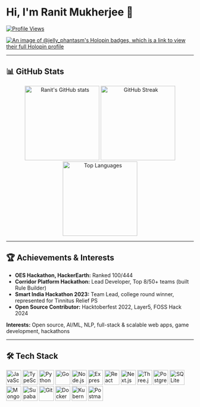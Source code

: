 # Hi, I'm Ranit Mukherjee 👋

[![Profile Views](https://komarev.com/ghpvc/?username=RanitMukherjee&label=Profile%20Views&color=0e75b6)](https://github.com/RanitMukherjee)

[![An image of @jelly_phantasm's Holopin badges, which is a link to view their full Holopin profile](https://holopin.me/jelly_phantasm)](https://holopin.io/@jelly_phantasm)




---

## 📊 GitHub Stats
<p align="center">
  <img src="https://github-readme-stats.vercel.app/api?username=RanitMukherjee&theme=tokyonight&hide_border=false&include_all_commits=false&count_private=false&card_width=400" alt="Ranit's GitHub stats" height="200"/>
  <img src="https://nirzak-streak-stats.vercel.app/?user=RanitMukherjee&theme=tokyonight&hide_border=false&card_width=400" alt="GitHub Streak" height="200"/>
  <img src="https://github-readme-stats.vercel.app/api/top-langs/?username=RanitMukherjee&theme=tokyonight&hide_border=false&include_all_commits=false&count_private=false&layout=compact&card_width=400&hide=jupyter%20notebook" alt="Top Languages" height="200"/>
</p>




---

## 🏆 Achievements & Interests

- **OES Hackathon, HackerEarth:** Ranked 100/444
- **Corridor Platform Hackathon:** Lead Developer, Top 8/50+ teams (built Rule Builder)
- **Smart India Hackathon 2023:** Team Lead, college round winner, represented for Tinnitus Relief PS
- **Open Source Contributor:** Hacktoberfest 2022, Layer5, FOSS Hack 2024

**Interests:** Open source, AI/ML, NLP, full-stack & scalable web apps, game development, hackathons

---

## 🛠️ Tech Stack
<p>
  <img src="https://cdn.simpleicons.org/javascript" alt="JavaScript" width="40"/>
  <img src="https://cdn.simpleicons.org/typescript" alt="TypeScript" width="40"/>
  <img src="https://cdn.simpleicons.org/python" alt="Python" width="40"/>
  <img src="https://cdn.simpleicons.org/go" alt="Go" width="40"/>
  <img src="https://cdn.simpleicons.org/nodedotjs" alt="Node.js" width="40"/>
  <img src="https://cdn.simpleicons.org/express" alt="Express.js" width="40"/>
  <img src="https://cdn.simpleicons.org/react" alt="React" width="40"/>
  <img src="https://cdn.simpleicons.org/nextdotjs" alt="Next.js" width="40"/>
  <img src="https://cdn.simpleicons.org/threedotjs" alt="Three.js" width="40"/>
  <img src="https://cdn.simpleicons.org/postgresql" alt="PostgreSQL" width="40"/>
  <img src="https://cdn.simpleicons.org/sqlite" alt="SQLite" width="40"/>
  <img src="https://cdn.simpleicons.org/mongodb" alt="MongoDB" width="40"/>
  <img src="https://cdn.simpleicons.org/supabase" alt="Supabase" width="40"/>
  <img src="https://cdn.simpleicons.org/git" alt="Git" width="40"/>
  <img src="https://cdn.simpleicons.org/docker" alt="Docker" width="40"/>
  <img src="https://cdn.simpleicons.org/kubernetes" alt="Kubernetes" width="40"/>
  <img src="https://cdn.simpleicons.org/postman" alt="Postman" width="40"/>
</p>

